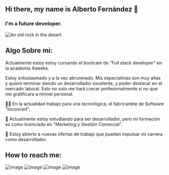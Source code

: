 ## Hi there, my name is Alberto Fernández 👋

### I'm a future developer.


![An old rock in the desert](https://images.pexels.com/photos/1181675/pexels-photo-1181675.jpeg?auto=compress&cs=tinysrgb&w=1260&h=750&dpr=1)


## Algo Sobre mi:

Actualmente estoy estoy cursando el bootcam de "Full stack developer" en la academia 4weeks. 

Estoy entusiasmado y a la vez abrunmado. Mis espectativas son muy altas y quiero terminar siendo un desarrollador excelente,
y poder destacar en el mercado laboral. Esto no solo me hará crecer profesionalmente si no que me gratificara a nmivel personal.

👨‍💼 En la actualidad trabajo para una tecnológica, el fabricanbte de Software "Inconcert".

🤯 Actualmente estoy estudiando para ser desarrollador, pero mi formación es como licenciado en "Marketing y Gestión Comercial".

👐 Estoy abierto a nuevas ofertas de trabajo que puedan impulsar mi carrera como desarrollador.


 ## How to reach me:



![image](https://github.com/user-attachments/assets/ac9c4a8a-3e10-46cf-8ef6-8783787181a8) ![image](https://github.com/user-attachments/assets/6a904d5e-2bcd-49ef-9a0f-4eb36ea04c7c) ![image](https://github.com/user-attachments/assets/f7a4e679-b475-4b0b-9e14-9c457b13602d) ![image](https://github.com/user-attachments/assets/3d1b2206-a3ac-4ecc-ab74-eb59efbc72f6)
